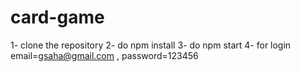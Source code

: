 # card-game
1- clone the repository
2- do npm install
3- do npm start
4- for login email=gsaha@gmail.com , password=123456
